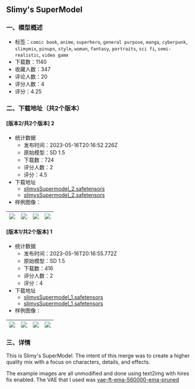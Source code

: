## Slimy's SuperModel
### 一、模型概述

- 标签：`comic book`, `anime`, `superhero`, `general purpose`, `manga`, `cyberpunk`, `slimymix`, `pinups`, `style`, `woman`, `fantasy`, `portraits`, `sci fi`, `semi-realistic`, `video game`
- 下载数：1140
- 收藏人数：347
- 评论人数：20
- 评分人数：4
- 评分：4.25

### 二、下载地址（共2个版本）

#### [版本2/共2个版本] 2

- 统计数据
  - 发布时间：2023-05-16T20:16:52.226Z
  - 原始模型：SD 1.5
  - 下载数：724
  - 评分人数：2
  - 评分：4.5
- 下载地址
  - [slimysSupermodel_2.safetensors](https://civitai.com/api/download/models/12028?type=Model&format=SafeTensor&size=full&fp=fp16)
  - [slimysSupermodel_2.safetensors](https://civitai.com/api/download/models/12028)
- 样例图像：

| <img src="https://image.civitai.com/xG1nkqKTMzGDvpLrqFT7WA/f43f8bcd-f70f-4cdc-9550-2e5be9231500/width=450/115222.jpeg" /> | <img src="https://image.civitai.com/xG1nkqKTMzGDvpLrqFT7WA/4a79c52d-d424-40c1-237f-0380b614fe00/width=450/115220.jpeg" /> | <img src="https://image.civitai.com/xG1nkqKTMzGDvpLrqFT7WA/6fc2c1da-d9c9-4130-cf99-a3e784c8fc00/width=450/115219.jpeg" /> | <img src="https://image.civitai.com/xG1nkqKTMzGDvpLrqFT7WA/cd0ad69a-84c2-4500-eae0-04a478731200/width=450/115218.jpeg" /> |
| ---- | ---- | ---- | ---- |

#### [版本1/共2个版本] 1

- 统计数据
  - 发布时间：2023-05-16T20:16:55.772Z
  - 原始模型：SD 1.5
  - 下载数：416
  - 评分人数：2
  - 评分：4
- 下载地址
  - [slimysSupermodel_1.safetensors](https://civitai.com/api/download/models/7906?type=Model&format=SafeTensor&size=full&fp=fp16)
  - [slimysSupermodel_1.safetensors](https://civitai.com/api/download/models/7906)
- 样例图像：

| <img src="https://image.civitai.com/xG1nkqKTMzGDvpLrqFT7WA/bec9305b-a7e4-4d40-5d84-3acd7a289b00/width=450/74603.jpeg" /> | <img src="https://image.civitai.com/xG1nkqKTMzGDvpLrqFT7WA/20502654-c060-405a-c646-ffda85625400/width=450/74386.jpeg" /> | <img src="https://image.civitai.com/xG1nkqKTMzGDvpLrqFT7WA/028c0388-fa9b-44e3-cf91-0109be81a000/width=450/74602.jpeg" /> | <img src="https://image.civitai.com/xG1nkqKTMzGDvpLrqFT7WA/1f9f4f19-008d-4599-0ed1-775325373200/width=450/74401.jpeg" /> |
| ---- | ---- | ---- | ---- |


### 三、详情
<p>This is Slimy's SuperModel. The intent of this merge was to create a higher quality mix with a focus on characters, details, and effects. </p><p>The example images are all unmodified and done using text2img with hires fix enabled. The VAE that I used was <a target="_blank" rel="ugc" href="https://huggingface.co/stabilityai/sd-vae-ft-ema-original/blob/main/vae-ft-ema-560000-ema-pruned.ckpt">vae-ft-ema-560000-ema-pruned</a></p>